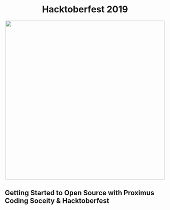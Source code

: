 
<p align="center">
 <h1 align="center">Hacktoberfest 2019</h1>
</p>
<p align="center">
  <img width="500" height="500" src="https://res.cloudinary.com/di3rtdxmx/raw/upload/v1569321164/Hacktoberfest_19_Events_500x500.png">
</p>

## Getting Started to Open Source with Proximus Coding Soceity & Hacktoberfest
